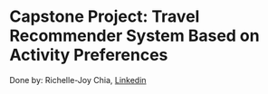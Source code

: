# Capstone Project: Travel Recommender System Based on Activity Preferences

Done by: Richelle-Joy Chia, [Linkedin](https://www.linkedin.com/in/richelle-joy-chia/)
